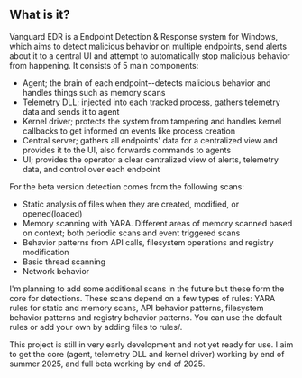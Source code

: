 ## What is it?
Vanguard EDR is a Endpoint Detection & Response system for Windows, which aims to detect malicious behavior on multiple endpoints, send alerts about it to a central UI and attempt to automatically stop malicious behavior from happening.
It consists of 5 main components:
- Agent; the brain of each endpoint--detects malicious behavior and handles things such as memory scans
- Telemetry DLL; injected into each tracked process, gathers telemetry data and sends it to agent
- Kernel driver; protects the system from tampering and handles kernel callbacks to get informed on events like process creation
- Central server; gathers all endpoints' data for a centralized view and provides it to the UI, also forwards commands to agents
- UI; provides the operator a clear centralized view of alerts, telemetry data, and control over each endpoint

For the beta version detection comes from the following scans:
- Static analysis of files when they are created, modified, or opened(loaded)
- Memory scanning with YARA. Different areas of memory scanned based on context; both periodic scans and event triggered scans
- Behavior patterns from API calls, filesystem operations and registry modification
- Basic thread scanning
- Network behavior

I'm planning to add some additional scans in the future but these form the core for detections.
These scans depend on a few types of rules: YARA rules for static and memory scans, API behavior patterns, filesystem behavior patterns and registry behavior patterns. You can use the default rules or add your own by adding files to rules/.

This project is still in very early development and not yet ready for use. I aim to get the core (agent, telemetry DLL and kernel driver) working by end of summer 2025, and full beta working by end of 2025.
